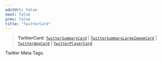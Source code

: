 ```yaml
---
editUrl: false
next: false
prev: false
title: "TwitterCard"
---
```


> **TwitterCard**: [`TwitterSummaryCard`](/api/type-aliases/twittersummarycard/) \| [`TwitterSummaryLargeImageCard`](/api/type-aliases/twittersummarylargeimagecard/) \| [`TwitterAppCard`](/api/type-aliases/twitterappcard/) \| [`TwitterPlayerCard`](/api/type-aliases/twitterplayercard/)

Twitter Meta Tags.
